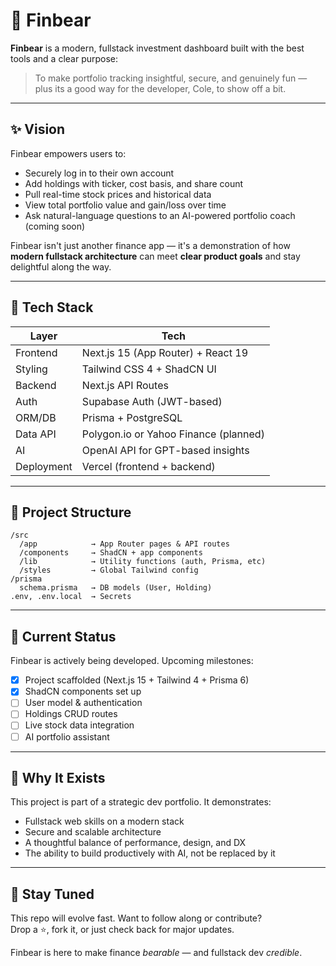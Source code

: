 # 🐻 Finbear

**Finbear** is a modern, fullstack investment dashboard built with the best tools and a clear purpose:

> To make portfolio tracking insightful, secure, and genuinely fun — plus its a good way for the developer, Cole, to show off a bit.

---

## ✨ Vision

Finbear empowers users to:
- Securely log in to their own account
- Add holdings with ticker, cost basis, and share count
- Pull real-time stock prices and historical data
- View total portfolio value and gain/loss over time
- Ask natural-language questions to an AI-powered portfolio coach (coming soon)

Finbear isn't just another finance app — it's a demonstration of how **modern fullstack architecture** can meet **clear product goals** and stay delightful along the way.

---

## 🧠 Tech Stack

| Layer        | Tech                                   |
|--------------|----------------------------------------|
| Frontend     | Next.js 15 (App Router) + React 19     |
| Styling      | Tailwind CSS 4 + ShadCN UI             |
| Backend      | Next.js API Routes                     |
| Auth         | Supabase Auth (JWT-based)              |
| ORM/DB       | Prisma + PostgreSQL                    |
| Data API     | Polygon.io or Yahoo Finance (planned)  |
| AI           | OpenAI API for GPT-based insights      |
| Deployment   | Vercel (frontend + backend)            |

---

## 📁 Project Structure

```
/src
  /app            → App Router pages & API routes
  /components     → ShadCN + app components
  /lib            → Utility functions (auth, Prisma, etc)
  /styles         → Global Tailwind config
/prisma
  schema.prisma   → DB models (User, Holding)
.env, .env.local  → Secrets
```

---

## 🚧 Current Status

Finbear is actively being developed. Upcoming milestones:
- [x] Project scaffolded (Next.js 15 + Tailwind 4 + Prisma 6)
- [x] ShadCN components set up
- [ ] User model & authentication
- [ ] Holdings CRUD routes
- [ ] Live stock data integration
- [ ] AI portfolio assistant

---

## 💼 Why It Exists

This project is part of a strategic dev portfolio. It demonstrates:
- Fullstack web skills on a modern stack
- Secure and scalable architecture
- A thoughtful balance of performance, design, and DX
- The ability to build productively with AI, not be replaced by it

---

## 🙌 Stay Tuned

This repo will evolve fast. Want to follow along or contribute?  
Drop a ⭐️, fork it, or just check back for major updates.

Finbear is here to make finance *bearable* — and fullstack dev *credible*.

